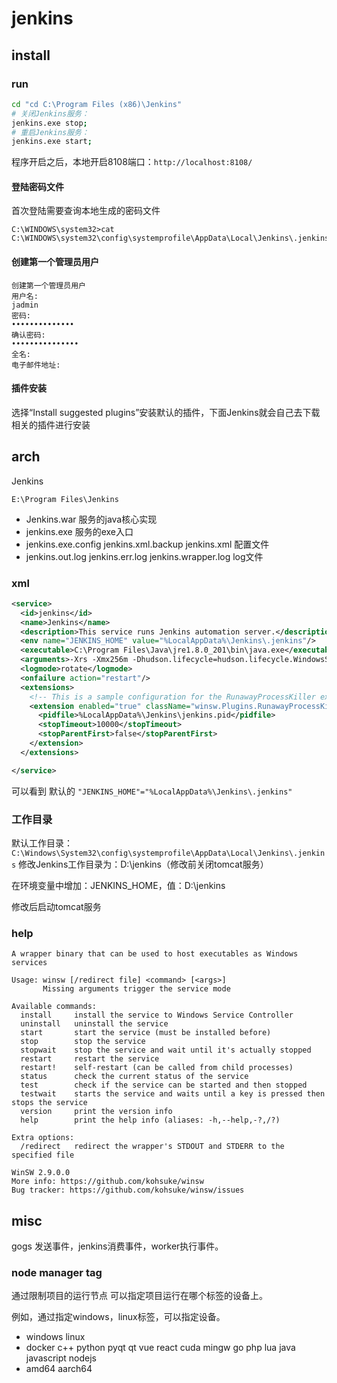 # jenkins

## install

### run
``` bash
cd "cd C:\Program Files (x86)\Jenkins"
# 关闭Jenkins服务：
jenkins.exe stop;
# 重启Jenkins服务：
jenkins.exe start;

```

程序开启之后，本地开启8108端口：`http://localhost:8108/`
#### 登陆密码文件
首次登陆需要查询本地生成的密码文件
```
C:\WINDOWS\system32>cat C:\WINDOWS\system32\config\systemprofile\AppData\Local\Jenkins\.jenkins\secrets\initialAdminPassword
```

#### 创建第一个管理员用户
```
创建第一个管理员用户
用户名:	
jadmin
密码:	
••••••••••••••
确认密码:	
•••••••••••••••
全名:	
电子邮件地址:	
```
#### 插件安装
选择“Install suggested plugins”安装默认的插件，下面Jenkins就会自己去下载相关的插件进行安装
## arch
Jenkins

`E:\Program Files\Jenkins`

* Jenkins.war  服务的java核心实现  
* jenkins.exe  服务的exe入口
* jenkins.exe.config  jenkins.xml.backup  jenkins.xml 配置文件
* jenkins.out.log  jenkins.err.log    jenkins.wrapper.log  log文件



### xml
``` xml
<service>
  <id>jenkins</id>
  <name>Jenkins</name>
  <description>This service runs Jenkins automation server.</description>
  <env name="JENKINS_HOME" value="%LocalAppData%\Jenkins\.jenkins"/>
  <executable>C:\Program Files\Java\jre1.8.0_201\bin\java.exe</executable>
  <arguments>-Xrs -Xmx256m -Dhudson.lifecycle=hudson.lifecycle.WindowsServiceLifecycle -jar "E:\Program Files\Jenkins\jenkins.war" --httpPort=8108 --webroot="%LocalAppData%\Jenkins\war"</arguments>
  <logmode>rotate</logmode>
  <onfailure action="restart"/>
  <extensions>
    <!-- This is a sample configuration for the RunawayProcessKiller extension. -->
    <extension enabled="true" className="winsw.Plugins.RunawayProcessKiller.RunawayProcessKillerExtension" id="killOnStartup">
      <pidfile>%LocalAppData%\Jenkins\jenkins.pid</pidfile>
      <stopTimeout>10000</stopTimeout>
      <stopParentFirst>false</stopParentFirst>
    </extension>
  </extensions>

</service>
```

可以看到 默认的 `"JENKINS_HOME"="%LocalAppData%\Jenkins\.jenkins"`

### 工作目录

默认工作目录：`C:\Windows\System32\config\systemprofile\AppData\Local\Jenkins\.jenkins`
修改Jenkins工作目录为：D:\jenkins（修改前关闭tomcat服务）

  在环境变量中增加：JENKINS_HOME，值：D:\jenkins

  修改后启动tomcat服务

### help
``` 
A wrapper binary that can be used to host executables as Windows services

Usage: winsw [/redirect file] <command> [<args>]
       Missing arguments trigger the service mode

Available commands:
  install     install the service to Windows Service Controller
  uninstall   uninstall the service
  start       start the service (must be installed before)
  stop        stop the service
  stopwait    stop the service and wait until it's actually stopped
  restart     restart the service
  restart!    self-restart (can be called from child processes)
  status      check the current status of the service
  test        check if the service can be started and then stopped
  testwait    starts the service and waits until a key is pressed then stops the service
  version     print the version info
  help        print the help info (aliases: -h,--help,-?,/?)

Extra options:
  /redirect   redirect the wrapper's STDOUT and STDERR to the specified file

WinSW 2.9.0.0
More info: https://github.com/kohsuke/winsw
Bug tracker: https://github.com/kohsuke/winsw/issues
```

## misc
gogs 发送事件，jenkins消费事件，worker执行事件。

### node manager tag
通过限制项目的运行节点
可以指定项目运行在哪个标签的设备上。

例如，通过指定windows，linux标签，可以指定设备。

- windows linux 
- docker c++ python pyqt qt vue react cuda mingw go php lua java javascript nodejs
- amd64  aarch64 